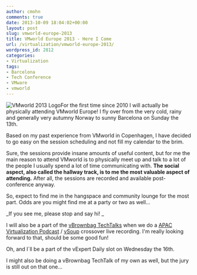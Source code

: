```yaml
---
author: cmohn
comments: true
date: 2013-10-09 18:04:02+00:00
layout: post
slug: vmworld-europe-2013
title: VMworld Europe 2013 - Here I Come
url: /virtualization/vmworld-europe-2013/
wordpress_id: 2812
categories:
- Virtualization
tags:
- Barcelona
- Tech Conference
- VMware
- vmworld
---
```


![VMworld 2013 Logo](http://vninja.net/wordpress/wp-content/uploads/2013/10/1.jpg)For the first time since 2010 I will actually be physically attending VMworld Europe! I fly over from the very cold, rainy and generally very autumny Norway to sunny Barcelona on Sunday the 13th.

Based on my past experience from VMworld in Copenhagen, I have decided to go easy on the session scheduling and not fill my calendar to the brim.

Sure, the sessions provide insane amounts of useful content, but for me the main reason to attend VMworld is to physically meet up and talk to a lot of the people I usually spend a lot of time communicating with. **The social aspect, also called the hallway track, is to me the most valuable aspect of attending.** After all, the sessions are recorded and available post-conference anyway.

So, expect to find me in the hangspace and community lounge for the most part. Odds are you might find me at a party or two as well...

_If you see me, please stop and say hi! _

I will also be a part of the [vBrownbag TechTalks](http://professionalvmware.com/2013/10/vbrownbag-techtalks-schedule-for-vmworld-emea-2013/) when we do a [APAC Virtualization Podcast](http://apacvirtual.com) / [vSoup](http://vSoup.net) crossover live recording. I'm really looking forward to that, should be some good fun!

Oh, and I´ll be a part of the vExpert Daily slot on Wednesday the 16th.

I might also be doing a vBrownbag TechTalk of my own as well, but the jury is still out on that one...




